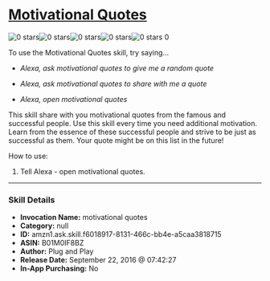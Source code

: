 # [Motivational Quotes](http://alexa.amazon.com/#skills/amzn1.ask.skill.f6018917-8131-466c-bb4e-a5caa3818715)
![0 stars](../../images/ic_star_border_black_18dp_1x.png)![0 stars](../../images/ic_star_border_black_18dp_1x.png)![0 stars](../../images/ic_star_border_black_18dp_1x.png)![0 stars](../../images/ic_star_border_black_18dp_1x.png)![0 stars](../../images/ic_star_border_black_18dp_1x.png) 0

To use the Motivational Quotes skill, try saying...

* *Alexa, ask motivational quotes to give me a random quote*

* *Alexa, ask motivational quotes to share with me a quote*

* *Alexa, open motivational quotes*

This skill share with you motivational quotes from the famous and successful people. Use this skill every time you need additional motivation. Learn from the essence of these successful people and strive to be just as successful as them. Your quote might be on this list in the future!

How to use:
1) Tell Alexa - open motivational quotes.

***

### Skill Details

* **Invocation Name:** motivational quotes
* **Category:** null
* **ID:** amzn1.ask.skill.f6018917-8131-466c-bb4e-a5caa3818715
* **ASIN:** B01M0IF8BZ
* **Author:** Plug and Play
* **Release Date:** September 22, 2016 @ 07:42:27
* **In-App Purchasing:** No
